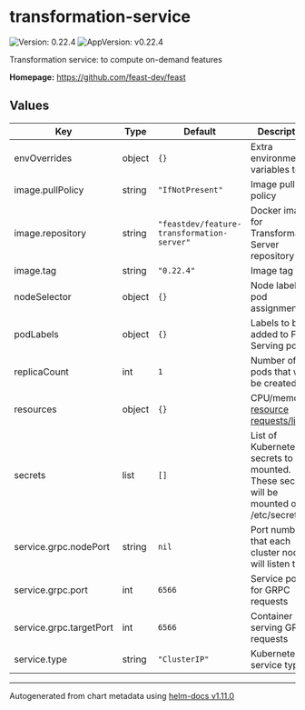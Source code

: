 # transformation-service

![Version: 0.22.4](https://img.shields.io/badge/Version-0.22.4-informational?style=flat-square) ![AppVersion: v0.22.4](https://img.shields.io/badge/AppVersion-v0.22.4-informational?style=flat-square)

Transformation service: to compute on-demand features

**Homepage:** <https://github.com/feast-dev/feast>

## Values

| Key | Type | Default | Description |
|-----|------|---------|-------------|
| envOverrides | object | `{}` | Extra environment variables to set |
| image.pullPolicy | string | `"IfNotPresent"` | Image pull policy |
| image.repository | string | `"feastdev/feature-transformation-server"` | Docker image for Transformation Server repository |
| image.tag | string | `"0.22.4"` | Image tag |
| nodeSelector | object | `{}` | Node labels for pod assignment |
| podLabels | object | `{}` | Labels to be added to Feast Serving pods |
| replicaCount | int | `1` | Number of pods that will be created |
| resources | object | `{}` | CPU/memory [resource requests/limit](https://kubernetes.io/docs/concepts/configuration/manage-compute-resources-container/#resource-requests-and-limits-of-pod-and-container) |
| secrets | list | `[]` | List of Kubernetes secrets to be mounted. These secrets will be mounted on /etc/secrets/<secret name>. |
| service.grpc.nodePort | string | `nil` | Port number that each cluster node will listen to |
| service.grpc.port | int | `6566` | Service port for GRPC requests |
| service.grpc.targetPort | int | `6566` | Container port serving GRPC requests |
| service.type | string | `"ClusterIP"` | Kubernetes service type |

----------------------------------------------
Autogenerated from chart metadata using [helm-docs v1.11.0](https://github.com/norwoodj/helm-docs/releases/v1.11.0)
